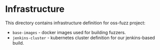 Infrastructure
==============

This directory contains infrastructure definition for oss-fuzz project:

* `base-images` - docker images used for building fuzzers.
* `jenkins-cluster` - kubernetes cluster definition for our jenkins-based build.
